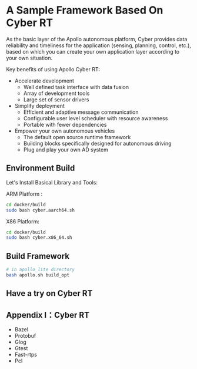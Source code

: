 # A Sample Framework Based On Cyber RT

As the basic layer of the Apollo autonomous platform, Cyber provides data reliability and timeliness for the application (sensing, planning, control, etc.), based on which you can create your own application layer according to your own situation.

Key benefits of using Apollo Cyber RT:

- Accelerate development
  + Well defined task interface with data fusion
  + Array of development tools
  + Large set of sensor drivers
- Simplify deployment
  + Efficient and adaptive message communication
  + Configurable user level scheduler with resource awareness
  + Portable with fewer dependencies
- Empower your own autonomous vehicles
  + The default open source runtime framework
  + Building blocks specifically designed for autonomous driving
  + Plug and play your own AD system

## Environment Build

Let's Install Basical Library and Tools:

ARM Platform :

```bash
cd docker/build 
sudo bash cyber.aarch64.sh
```
X86 Platform:

```bash
cd docker/build
sudo bash cyber.x86_64.sh
```

## Build Framework

```bash
# in apollo_lite directory
bash apollo.sh build_opt
```

## Have a try on Cyber RT


## Appendix I：Cyber RT

- Bazel
- Protobuf
- Glog
- Gtest
- Fast-rtps
- Pcl
